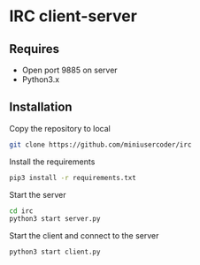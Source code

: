# IRC client-server

## Requires

- Open port 9885 on server
- Python3.x


## Installation

Copy the repository to local

```bash
git clone https://github.com/miniusercoder/irc
```

Install the requirements
```bash
pip3 install -r requirements.txt
```

Start the server

```bash
cd irc
python3 start server.py
```

Start the client and connect to the server

```bash
python3 start client.py
```
